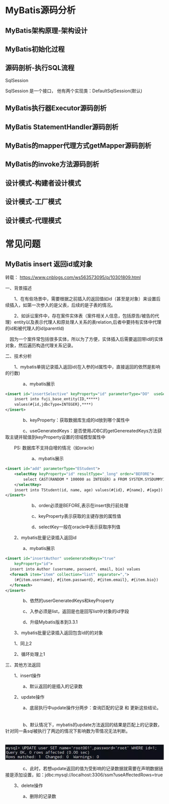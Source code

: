 # MyBatis源码分析





## MyBatis架构原理-架构设计



## MyBatis初始化过程



## 源码剖析-执行SQL流程

SqlSession

SqlSession 是一个接口， 他有两个实现类：DefaultSqlSession(默认)





## MyBatis执行器Executor源码剖析





## MyBatis StatementHandler源码剖析





## MyBatis的mapper代理方式getMapper源码剖析





## MyBatis的invoke方法源码剖析





## 设计模式-构建者设计模式



## 设计模式-工厂模式





## 设计模式-代理模式







# 常见问题



## MyBatis insert 返回id或对象

转载： https://www.cnblogs.com/ws563573095/p/10301809.html

一、背景描述

　　1、在有些场景中，需要根据之前插入的返回值如id（甚至是对象）来设置后续插入，如第一次参入的是父表，后续的是子表的情况。 　　

　　2、如诉讼案件中，存在案件实体表（案件相关人信息，包括原告/被告的代理）entity以及表示代理人和原处理人关系的表relation,后者中要持有实体中代理的id和被代理人的id(parentId)

　因为一个案件常包括很多实体，所以为了方便，实体插入后需要返回带id的实体对象，然后遍历构造代理关系记录。

二、技术分析

　　1、mybatis单挑记录插入返回id(在入参的id属性中，直接返回的依然是影响的行数)

　　　　a、mybatis展示　　　

```xml
<insert id="insertSelective" keyProperty="id" parameterType="DO"  useGeneratedKeys="true">
    insert into fuji_base_entity(ID,*****)
    values(#{id,jdbcType=INTEGER},****)
</insert>
```

　　　　b、keyProperty：获取数据库生成的id放到哪个属性中

　　　　c、useGeneratedKeys：是否使用JDBC的getGenereatedKeys方法获取主键并赋值到keyProperty设置的领域模型属性中

　　PS:   数据库不支持自增的情况（如oracle）

　　　　　　a、mybatis展示　

```xml
<insert id="add" parameterType="EStudent">
    <selectKey keyProperty="id" resultType="_long" order="BEFORE">
        select CAST(RANDOM * 100000 as INTEGER) a FROM SYSTEM.SYSDUMMY1
    </selectKey>
    insert into TStudent(id, name, age) values(#{id}, #{name}, #{age})
</insert>
```

　　　　　　b、order必须是BEFORE,表示在insert执行前处理 　　　　　　

　　　　　　c、keyProperty表示获取的主键存放的属性值 　　

　　　　　　d、selectKey一般在oracle中表示获取序列值

　　2、mybatis批量记录插入返回id

　　　　a、mybatis展示　

```xml
<insert id="insertAuthor" useGeneratedKeys="true"
    keyProperty="id">
  insert into Author (username, password, email, bio) values
  <foreach item="item" collection="list" separator=",">
    (#{item.username}, #{item.password}, #{item.email}, #{item.bio})
  </foreach>
</insert>
```

　　　　b、依然的userGeneratedKeys和keyProperty

　　　　c、入参必须是list，返回是也是回写list中对象的id字段

　　　　d、升级Mybatis版本到3.3.1

　　3、mybatis批量记录插入返回包含id的的对象

　　1、同上2

　　2、循环处理上1　　

三、其他方法返回

　　1、insert操作

　　　　a、默认返回的是插入的记录数

　　2、update操作

　　　　a、底层执行中update操作分两步：查询匹配的记录 和 更新这些结论。 　　　

　　　　b、默认情况下，mybatis的update方法返回的结果是匹配上的记录数，针对同一条sql被执行了两边的情况下影响数为零情况无法判断。

　　　　![img](MyBatisSource.assets/1331298-20190122125301226-977172400.png)

　　　　c、此时，若想update返回的值为受影响的记录数据就需要在声明数据链接是添加设置，如：jdbc:mysql://localhost:3306/ssm?useAffectedRows=true

　　3、delete操作

　　　　a、删除的记录数















